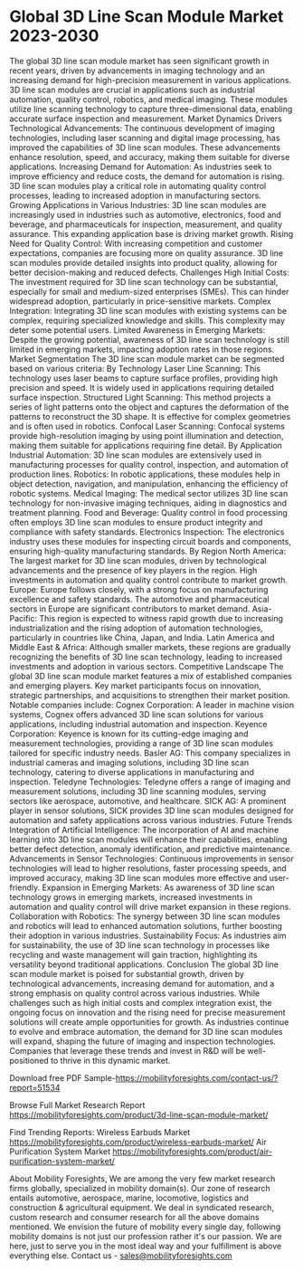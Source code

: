 # Global 3D Line Scan Module Market 2023-2030
The global 3D line scan module market has seen significant growth in recent years, driven by advancements in imaging technology and an increasing demand for high-precision measurement in various applications. 3D line scan modules are crucial in applications such as industrial automation, quality control, robotics, and medical imaging. These modules utilize line scanning technology to capture three-dimensional data, enabling accurate surface inspection and measurement.
Market Dynamics
Drivers
Technological Advancements: The continuous development of imaging technologies, including laser scanning and digital image processing, has improved the capabilities of 3D line scan modules. These advancements enhance resolution, speed, and accuracy, making them suitable for diverse applications.
Increasing Demand for Automation: As industries seek to improve efficiency and reduce costs, the demand for automation is rising. 3D line scan modules play a critical role in automating quality control processes, leading to increased adoption in manufacturing sectors.
Growing Applications in Various Industries: 3D line scan modules are increasingly used in industries such as automotive, electronics, food and beverage, and pharmaceuticals for inspection, measurement, and quality assurance. This expanding application base is driving market growth.
Rising Need for Quality Control: With increasing competition and customer expectations, companies are focusing more on quality assurance. 3D line scan modules provide detailed insights into product quality, allowing for better decision-making and reduced defects.
Challenges
High Initial Costs: The investment required for 3D line scan technology can be substantial, especially for small and medium-sized enterprises (SMEs). This can hinder widespread adoption, particularly in price-sensitive markets.
Complex Integration: Integrating 3D line scan modules with existing systems can be complex, requiring specialized knowledge and skills. This complexity may deter some potential users.
Limited Awareness in Emerging Markets: Despite the growing potential, awareness of 3D line scan technology is still limited in emerging markets, impacting adoption rates in those regions.
Market Segmentation
The 3D line scan module market can be segmented based on various criteria:
By Technology
Laser Line Scanning: This technology uses laser beams to capture surface profiles, providing high precision and speed. It is widely used in applications requiring detailed surface inspection.
Structured Light Scanning: This method projects a series of light patterns onto the object and captures the deformation of the patterns to reconstruct the 3D shape. It is effective for complex geometries and is often used in robotics.
Confocal Laser Scanning: Confocal systems provide high-resolution imaging by using point illumination and detection, making them suitable for applications requiring fine detail.
By Application
Industrial Automation: 3D line scan modules are extensively used in manufacturing processes for quality control, inspection, and automation of production lines.
Robotics: In robotic applications, these modules help in object detection, navigation, and manipulation, enhancing the efficiency of robotic systems.
Medical Imaging: The medical sector utilizes 3D line scan technology for non-invasive imaging techniques, aiding in diagnostics and treatment planning.
Food and Beverage: Quality control in food processing often employs 3D line scan modules to ensure product integrity and compliance with safety standards.
Electronics Inspection: The electronics industry uses these modules for inspecting circuit boards and components, ensuring high-quality manufacturing standards.
By Region
North America: The largest market for 3D line scan modules, driven by technological advancements and the presence of key players in the region. High investments in automation and quality control contribute to market growth.
Europe: Europe follows closely, with a strong focus on manufacturing excellence and safety standards. The automotive and pharmaceutical sectors in Europe are significant contributors to market demand.
Asia-Pacific: This region is expected to witness rapid growth due to increasing industrialization and the rising adoption of automation technologies, particularly in countries like China, Japan, and India.
Latin America and Middle East & Africa: Although smaller markets, these regions are gradually recognizing the benefits of 3D line scan technology, leading to increased investments and adoption in various sectors.
Competitive Landscape
The global 3D line scan module market features a mix of established companies and emerging players. Key market participants focus on innovation, strategic partnerships, and acquisitions to strengthen their market position. Notable companies include:
Cognex Corporation: A leader in machine vision systems, Cognex offers advanced 3D line scan solutions for various applications, including industrial automation and inspection.
Keyence Corporation: Keyence is known for its cutting-edge imaging and measurement technologies, providing a range of 3D line scan modules tailored for specific industry needs.
Basler AG: This company specializes in industrial cameras and imaging solutions, including 3D line scan technology, catering to diverse applications in manufacturing and inspection.
Teledyne Technologies: Teledyne offers a range of imaging and measurement solutions, including 3D line scanning modules, serving sectors like aerospace, automotive, and healthcare.
SICK AG: A prominent player in sensor solutions, SICK provides 3D line scan modules designed for automation and safety applications across various industries.
Future Trends
Integration of Artificial Intelligence: The incorporation of AI and machine learning into 3D line scan modules will enhance their capabilities, enabling better defect detection, anomaly identification, and predictive maintenance.
Advancements in Sensor Technologies: Continuous improvements in sensor technologies will lead to higher resolutions, faster processing speeds, and improved accuracy, making 3D line scan modules more effective and user-friendly.
Expansion in Emerging Markets: As awareness of 3D line scan technology grows in emerging markets, increased investments in automation and quality control will drive market expansion in these regions.
Collaboration with Robotics: The synergy between 3D line scan modules and robotics will lead to enhanced automation solutions, further boosting their adoption in various industries.
Sustainability Focus: As industries aim for sustainability, the use of 3D line scan technology in processes like recycling and waste management will gain traction, highlighting its versatility beyond traditional applications.
Conclusion
The global 3D line scan module market is poised for substantial growth, driven by technological advancements, increasing demand for automation, and a strong emphasis on quality control across various industries. While challenges such as high initial costs and complex integration exist, the ongoing focus on innovation and the rising need for precise measurement solutions will create ample opportunities for growth. As industries continue to evolve and embrace automation, the demand for 3D line scan modules will expand, shaping the future of imaging and inspection technologies. Companies that leverage these trends and invest in R&D will be well-positioned to thrive in this dynamic market.

Download free PDF Sample-https://mobilityforesights.com/contact-us/?report=51534


Browse Full Market Research Report 
https://mobilityforesights.com/product/3d-line-scan-module-market/


Find Trending Reports:
Wireless Earbuds Market
https://mobilityforesights.com/product/wireless-earbuds-market/
Air Purification System Market
https://mobilityforesights.com/product/air-purification-system-market/



About Mobility Foresights,
We are among the very few market research firms globally, specialized in mobility domain(s). Our zone of research entails automotive, aerospace, marine, locomotive, logistics and construction & agricultural equipment. We deal in syndicated research, custom research and consumer research for all the above domains mentioned.
We envision the future of mobility every single day, following mobility domains is not just our profession rather it's our passion. We are here, just to serve you in the most ideal way and your fulfillment is above everything else. Contact us -  sales@mobilityforesights.com 
